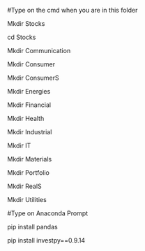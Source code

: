 #Type on the cmd when you are in this folder

Mkdir Stocks

cd Stocks

Mkdir Communication

Mkdir Consumer

Mkdir ConsumerS

Mkdir Energies

Mkdir Financial

Mkdir Health

Mkdir Industrial

Mkdir IT

Mkdir Materials

Mkdir Portfolio

Mkdir RealS

Mkdir Utilities

#Type on Anaconda Prompt

pip install pandas

pip install investpy==0.9.14
